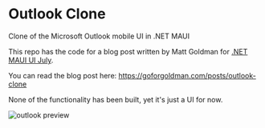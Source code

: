 # Outlook Clone
Clone of the Microsoft Outlook mobile UI in .NET MAUI
    
This repo has the code for a blog post written by Matt Goldman for [.NET MAUI UI July](https://goforgoldman.com/posts/outlook-clone).
    
You can read the blog post here: https://goforgoldman.com/posts/outlook-clone

None of the functionality has been built, yet it's just a UI for now.

![outlook preview](https://github.com/matt-goldman/outlook/raw/main/assets/OutlookClone.gif)
